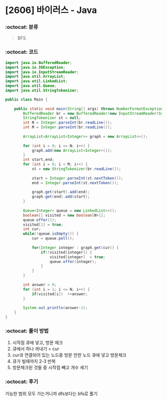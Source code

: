 # [2606] 바이러스 - Java

###  :octocat: 분류

> BFS

### :octocat: 코드
``` java
import java.io.BufferedReader;
import java.io.IOException;
import java.io.InputStreamReader;
import java.util.ArrayList;
import java.util.LinkedList;
import java.util.Queue;
import java.util.StringTokenizer;

public class Main {
	
	public static void main(String[] args) throws NumberFormatException, IOException {
		BufferedReader br = new BufferedReader(new InputStreamReader(System.in));
		StringTokenizer st = null;
		int N = Integer.parseInt(br.readLine());
		int M = Integer.parseInt(br.readLine());
		
		ArrayList<ArrayList<Integer>> graph = new ArrayList<>();
		
		for (int i = 0; i <= N; i++) {
			graph.add(new ArrayList<Integer>());
		}
		int start,end;
		for (int i = 0; i < M; i++) {
			st = new StringTokenizer(br.readLine());
			
			start = Integer.parseInt(st.nextToken());
			end = Integer.parseInt(st.nextToken());
			
			graph.get(start).add(end);
			graph.get(end).add(start);
		}
		
		Queue<Integer> queue = new LinkedList<>();
		boolean[] visited = new boolean[N+1];
		queue.offer(1);
		visited[1] = true;
		int cur;
		while(!queue.isEmpty()) {
			cur = queue.poll();
			
			for(Integer integer : graph.get(cur)) {
				if(!visited[integer]) {
					visited[integer]  = true;
					queue.offer(integer);
				}
			}
		}
		
		int answer = 0;
		for (int i = 1; i <= N; i++) {
			if(visited[i])	++answer;
		}
		
		System.out.println(answer-1);
	}
}

```

### :octocat: 풀이 방법

1. 시작점 큐에 넣고, 방문 체크
2. 큐에서 하나 꺼내기 = cur
3. cur과 연결되어 있는 노드중 방문 안한 노드 큐에 넣고 방문체크
4. 큐가 빌때까지 2-3 반복
5. 방문체크된 것들 중 시작점 빼고 개수 세기

### :octocat: 후기

가능한 범위 모두 가는거니까 dfs보다는 bfs로 풀기
